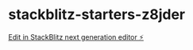 # stackblitz-starters-z8jder

[Edit in StackBlitz next generation editor ⚡️](https://stackblitz.com/~/github.com/Emyki07/stackblitz-starters-z8jder)